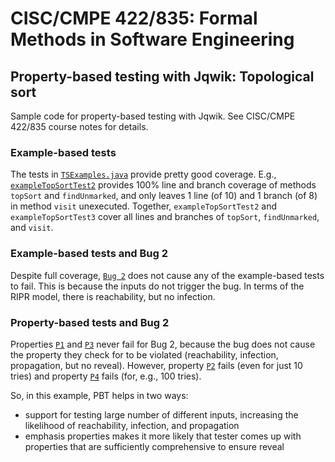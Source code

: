 # CISC/CMPE 422/835: Formal Methods in Software Engineering
## Property-based testing with Jqwik: Topological sort

Sample code for property-based testing with Jqwik. See CISC/CMPE 422/835 course 
notes for details.

### Example-based tests
The tests in [`TSExamples.java`](src/test/java/TSTest/TSExamples.java) provide 
pretty good coverage.
E.g., [`exampleTopSortTest2`](src/test/java/TSTest/TSExamples.java#L57-L72) 
provides 100% line and branch coverage of methods `topSort` and `findUnmarked`, and
only leaves 1 line (of 10) and 1 branch (of 8) in method `visit` unexecuted.
Together, `exampleTopSortTest2` and `exampleTopSortTest3` cover all lines and 
branches of `topSort`, `findUnmarked`, and `visit`. 

### Example-based tests and Bug 2
Despite full coverage, [`Bug 2`](src/main/java/TSImpl/TopSort.java#L47) does 
not cause any of the example-based tests to fail. 
This is because the inputs do not trigger the bug. In terms of the RIPR model, 
there is reachability, 
but no infection. 

### Property-based tests and Bug 2
Properties [`P1`](src/test/java/TSTest/TSProperties.java#L26-L39) and 
[`P3`](src/test/java/TSTest/TSProperties.java#L62-L70) never fail for Bug 2, 
because the bug does not cause the property they check 
for to be violated (reachability, infection, propagation, but no reveal). 
However, property [`P2`](src/test/java/TSTest/TSProperties.java#L41-L60) 
fails (even for 
just 10 tries) and property [`P4`](src/test/java/TSTest/TSProperties.java#L72-L81) 
fails 
(for, e.g., 100 tries).

So, in this example, PBT helps in two ways:
- support for testing large number of different inputs, increasing the likelihood of reachability, infection, and propagation
- emphasis properties makes it more likely that tester comes up with properties that are sufficiently comprehensive to ensure reveal
